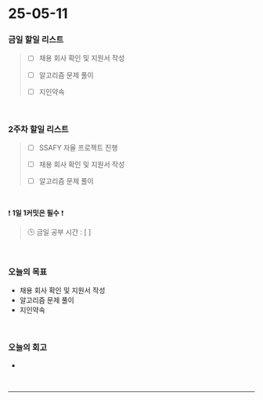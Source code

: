 # 25-05-11

### 금일 할일 리스트
> - [ ] 채용 회사 확인 및 지원서 작성
>
> - [ ] 알고리즘 문제 풀이
>
> - [ ] 지인약속

<br/>

### 2주차 할일 리스트

> - [ ] SSAFY 자율 프로젝트 진행
>
> - [ ] 채용 회사 확인 및 지원서 작성
>
> - [ ] 알고리즘 문제 풀이

<br/>

❗ **1일 1커밋은 필수** ❗

> 🕒 금일 공부 시간 : [  ]

<br/>

### 오늘의 목표
- 채용 회사 확인 및 지원서 작성
- 알고리즘 문제 풀이
- 지인약속

<br>

### 오늘의 회고
- 


<br/>

---
